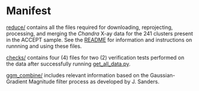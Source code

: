 # Manifest #

[reduce/](reduce) contains all the files required for downloading, reprojecting, processing, and merging the *Chandra* X-ay data for the 241 clusters present in the ACCEPT sample. See the [README](README.md) for information and instructions on runnning and using these files.

[checks/](checks) contains four (4) files for two (2) verification tests performed on the data after successfully running [get_all_data.py](get_all_data.py).

[ggm_combine/](ggm_combine) includes relevant information based on the Gaussian-Gradient Magnitude filter process as developed by J. Sanders.
